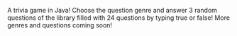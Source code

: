 A trivia game in Java! Choose the question genre and answer 3 random questions of the library filled with 24 questions by typing true or false! More genres and questions coming soon!
